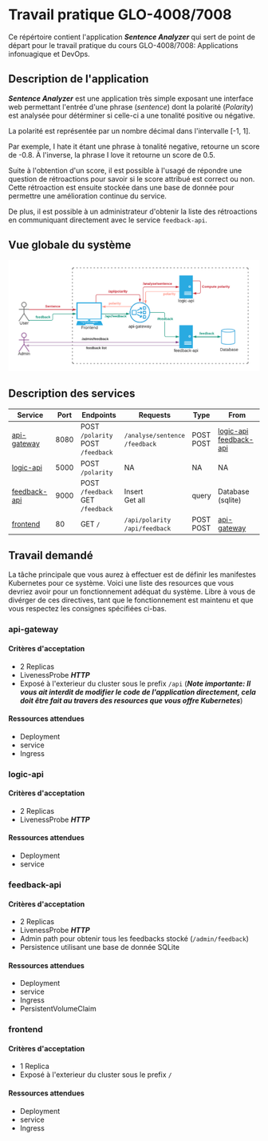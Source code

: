 
# Travail pratique GLO-4008/7008
Ce répértoire contient l'application ***Sentence Analyzer*** qui sert de point de départ pour le travail pratique du cours GLO-4008/7008: Applications infonuagique et DevOps.

## Description de l'application
***Sentence Analyzer*** est une application très simple exposant une interface web permettant l'entrée d'une phrase (*sentence*) dont la polarité (*Polarity*) est analysée pour détérminer si celle-ci a une tonalité positive ou négative.

La polarité est représentée par un nombre décimal dans l'intervalle [-1, 1].

Par exemple, I hate it étant une phrase à tonalité negative, retourne un score de -0.8. À l'inverse, la phrase I love it retourne un score de 0.5. 

Suite à l'obtention d'un score, il est possible à l'usagé de répondre une question de rétroactions pour savoir si le score attribué est correct ou non. Cette rétroaction est ensuite stockée dans une base de donnée pour permettre une amélioration continue du service.

De plus, il est possible à un administrateur d'obtenir la liste des rétroactions en communiquant directement avec le service `feedback-api`.

## Vue globale du système
![overview diagram](./doc/images/feature_diagram.png "Overview diagram")

## Description des services
| Service                       | Port                      |  Endpoints                    | Requests                  | Type | From          |
| -------------                 |-------------              | -----                         |-------                    |----|----           |
| [api-gateway](./api-gateway)   | 8080     | POST `/polarity` <br> POST `/feedback`   | `/analyse/sentence` <br> `/feedback` | POST <br> POST| [logic-api](/logic-api)  <br>  [feedback-api](/feedback-api)            |
| [logic-api](./logic-api)   | 5000     | POST  `/polarity`   | NA | NA | NA |
| [feedback-api](./feedback-api)   | 9000     | POST `/feedback` <br> GET `/feedback`   | Insert <br> Get all | query | Database (sqlite) |
| [frontend](./api-gateway)   | 80     | GET `/`   | `/api/polarity` <br> `/api/feedback` | POST <br> POST| [api-gateway](/api-gateway)            |

## Travail demandé
La tâche principale que vous aurez à effectuer est de définir les manifestes Kubernetes pour ce système.
Voici une liste des resources que vous devriez avoir pour un fonctionnement adéquat du système. Libre à vous de divérger de ces directives, tant que le fonctionnement est maintenu et que vous respectez les consignes spécifiées ci-bas. 
### api-gateway
#### Critères d'acceptation

- 2 Replicas
- LivenessProbe ***HTTP***
- Exposé à l'exterieur du cluster sous le prefix `/api` (***Note importante: Il vous ait interdit de modifier le code de l'application directement, cela doit être fait au travers des resources que vous offre Kubernetes***)

#### Ressources attendues

- Deployment
- service
- Ingress

### logic-api
#### Critères d'acceptation

- 2 Replicas
- LivenessProbe ***HTTP***

#### Ressources attendues

- Deployment
- service

### feedback-api
#### Critères d'acceptation

- 2 Replicas
- LivenessProbe ***HTTP***
- Admin path pour obtenir tous les feedbacks stocké (`/admin/feedback`)
- Persistence utilisant une base de donnée SQLite

#### Ressources attendues

- Deployment
- service
- Ingress
- PersistentVolumeClaim

### frontend
#### Critères d'acceptation

- 1 Replica
- Exposé à l'exterieur du cluster sous le prefix `/`

#### Ressources attendues

- Deployment
- service
- Ingress
